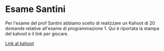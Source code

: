 # Esame Santini

Per l'esame del prof Santini abbiamo scelto di realizzare un Kahoot di 20 domande relative all'esame di programmazione 1.
Qui è riportata la stampa del kahoot e il link per giocare.

[Link al kahoot](https://create.kahoot.it/share/esame-didattica-dell-informatica-santini/97529e1c-4657-4c3a-9966-36fc33f7e7d0)